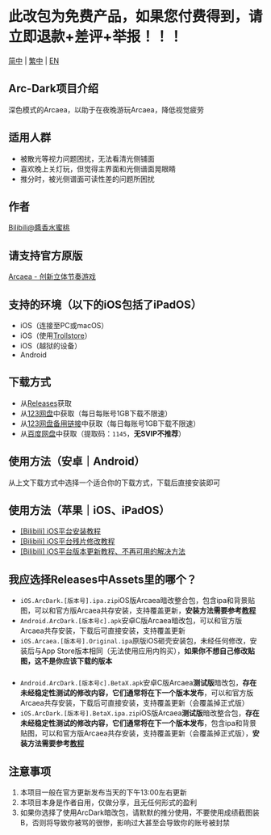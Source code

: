 # 此改包为免费产品，如果您付费得到，请立即退款+差评+举报！！！

[简中](README.md) | [繁中](README_zh-Hant.md) | [EN](README_en-US.md)

## Arc-Dark项目介绍
深色模式的Arcaea，以助于在夜晚游玩Arcaea，降低视觉疲劳

## 适用人群
* 被散光等视力问题困扰，无法看清光侧铺面  
* 喜欢晚上关灯玩，但觉得主界面和光侧谱面晃眼睛  
* 推分时，被光侧谱面可读性差的问题所困扰

## 作者
[Bilibili@醬香水蜜桃](https://space.bilibili.com/1731112026)

## 请支持官方原版
[Arcaea - 创新立体节奏游戏](https://arcaea.lowiro.com/)

## 支持的环境（以下的iOS包括了iPadOS）
* iOS（连接至PC或macOS）
* iOS（使用[Trollstore](https://blog.6ziz.com/trollstore)）
* iOS（越狱的设备）
* Android 

## 下载方式
* 从[Releases](https://github.com/LingFeng751/Arc-Dark/releases)获取  
* 从[123网盘](https://www.123684.com/s/HOGzTd-WhG7H)中获取（每日每账号1GB下载不限速）  
* 从[123网盘备用链接](https://www.123865.com/s/HOGzTd-WhG7H)中获取（每日每账号1GB下载不限速）  
* 从[百度网盘](https://pan.baidu.com/s/1BI6dKJd5P8EG7FsV6eh_rA?pwd=1145)中获取（提取码：`1145`，**无SVIP不推荐**）

## 使用方法（安卓｜Android）
从上文下载方式中选择一个适合你的下载方式，下载后直接安装即可

## 使用方法（苹果｜iOS、iPadOS）
* [[Bilibili] iOS平台安装教程](https://www.bilibili.com/video/BV1VrQtYgEQg/)  
* [[Bilibili] iOS平台残片修改教程](https://www.bilibili.com/video/BV1TCV1zZEYc/)
* [[Bilibili] iOS平台版本更新教程、不再可用的解决方法](https://www.bilibili.com/video/BV1sTe8zfEM7/)

## 我应选择Releases中Assets里的哪个？
* `iOS.ArcDark.[版本号].ipa.zip`iOS版Arcaea暗改整合包，包含ipa和背景贴图，可以和官方版Arcaea共存安装，支持覆盖更新，**安装方法需要参考[教程](https://www.bilibili.com/video/BV1VrQtYgEQg/)**  
* `Android.ArcDark.[版本号c].apk`安卓C版Arcaea暗改包，可以和官方版Arcaea共存安装，下载后可直接安装，支持覆盖更新  
* `iOS.Arcaea.[版本号].Original.ipa`原版iOS砸壳安装包，未经任何修改，安装后与App Store版本相同（无法使用应用内购买），**如果你不想自己修改贴图，这不是你应该下载的版本**
###    
* `Android.ArcDark.[版本号c].BetaX.apk`安卓C版Arcaea**测试版**暗改包，**存在未经稳定性测试的修改内容，它们通常将在下一个版本发布**，可以和官方版Arcaea共存安装，下载后可直接安装，支持覆盖更新（会覆盖掉正式版）
* `iOS.ArcDark.[版本号].BetaX.ipa.zip`iOS版Arcaea**测试版**暗改整合包，**存在未经稳定性测试的修改内容，它们通常将在下一个版本发布**，包含ipa和背景贴图，可以和官方版Arcaea共存安装，支持覆盖更新（会覆盖掉正式版），**安装方法需要参考[教程](https://www.bilibili.com/video/BV1VrQtYgEQg/)**  

## 注意事项
1. 本项目一般在官方更新发布当天的下午13:00左右更新  
2. 本项目本身是作者自用，仅做分享，且无任何形式的盈利  
3. 如果你选择了使用ArcDark暗改包，请默默的推分使用，不要使用成绩截图装B，否则将导致你被骂的很惨，影响过大甚至会导致你的账号被封禁
